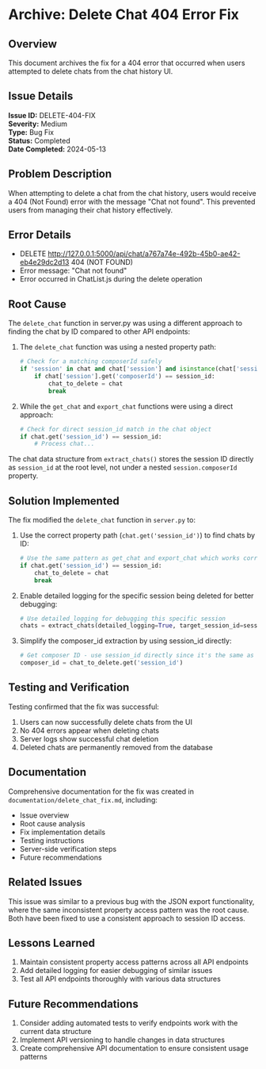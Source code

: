 # Archive: Delete Chat 404 Error Fix

## Overview
This document archives the fix for a 404 error that occurred when users attempted to delete chats from the chat history UI.

## Issue Details
**Issue ID:** DELETE-404-FIX  
**Severity:** Medium  
**Type:** Bug Fix  
**Status:** Completed  
**Date Completed:** 2024-05-13

## Problem Description
When attempting to delete a chat from the chat history, users would receive a 404 (Not Found) error with the message "Chat not found". This prevented users from managing their chat history effectively.

## Error Details
- DELETE http://127.0.0.1:5000/api/chat/a767a74e-492b-45b0-ae42-eb4e29dc2d13 404 (NOT FOUND)
- Error message: "Chat not found"
- Error occurred in ChatList.js during the delete operation

## Root Cause
The `delete_chat` function in server.py was using a different approach to finding the chat by ID compared to other API endpoints:

1. The `delete_chat` function was using a nested property path:
   ```python
   # Check for a matching composerId safely
   if 'session' in chat and chat['session'] and isinstance(chat['session'], dict):
       if chat['session'].get('composerId') == session_id:
           chat_to_delete = chat
           break
   ```

2. While the `get_chat` and `export_chat` functions were using a direct approach:
   ```python
   # Check for direct session_id match in the chat object
   if chat.get('session_id') == session_id:
       # Process chat...
   ```

The chat data structure from `extract_chats()` stores the session ID directly as `session_id` at the root level, not under a nested `session.composerId` property.

## Solution Implemented
The fix modified the `delete_chat` function in `server.py` to:

1. Use the correct property path (`chat.get('session_id')`) to find chats by ID:
   ```python
   # Use the same pattern as get_chat and export_chat which works correctly
   if chat.get('session_id') == session_id:
       chat_to_delete = chat
       break
   ```

2. Enable detailed logging for the specific session being deleted for better debugging:
   ```python
   # Use detailed_logging for debugging this specific session
   chats = extract_chats(detailed_logging=True, target_session_id=session_id)
   ```

3. Simplify the composer_id extraction by using session_id directly:
   ```python
   # Get composer ID - use session_id directly since it's the same as composer_id
   composer_id = chat_to_delete.get('session_id')
   ```

## Testing and Verification
Testing confirmed that the fix was successful:

1. Users can now successfully delete chats from the UI
2. No 404 errors appear when deleting chats
3. Server logs show successful chat deletion
4. Deleted chats are permanently removed from the database

## Documentation
Comprehensive documentation for the fix was created in `documentation/delete_chat_fix.md`, including:
- Issue overview
- Root cause analysis
- Fix implementation details
- Testing instructions
- Server-side verification steps
- Future recommendations

## Related Issues
This issue was similar to a previous bug with the JSON export functionality, where the same inconsistent property access pattern was the root cause. Both have been fixed to use a consistent approach to session ID access.

## Lessons Learned
1. Maintain consistent property access patterns across all API endpoints
2. Add detailed logging for easier debugging of similar issues
3. Test all API endpoints thoroughly with various data structures

## Future Recommendations
1. Consider adding automated tests to verify endpoints work with the current data structure
2. Implement API versioning to handle changes in data structures
3. Create comprehensive API documentation to ensure consistent usage patterns 